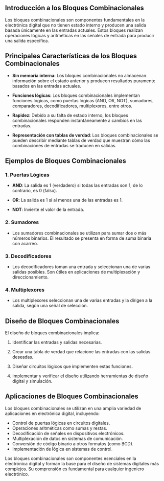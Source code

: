 


## Introducción a los Bloques Combinacionales

Los bloques combinacionales son componentes fundamentales en la electrónica digital que no tienen estado interno y producen una salida basada únicamente en las entradas actuales. Estos bloques realizan operaciones lógicas y aritméticas en las señales de entrada para producir una salida específica.

## Principales Características de los Bloques Combinacionales

- **Sin memoria interna**: Los bloques combinacionales no almacenan información sobre el estado anterior y producen resultados puramente basados en las entradas actuales.

- **Funciones lógicas**: Los bloques combinacionales implementan funciones lógicas, como puertas lógicas (AND, OR, NOT), sumadores, comparadores, decodificadores, multiplexores, entre otros.

- **Rapidez**: Debido a su falta de estado interno, los bloques combinacionales responden instantáneamente a cambios en las entradas.

- **Representación con tablas de verdad**: Los bloques combinacionales se pueden describir mediante tablas de verdad que muestran cómo las combinaciones de entradas se traducen en salidas.

## Ejemplos de Bloques Combinacionales

### 1. Puertas Lógicas

- **AND**: La salida es 1 (verdadero) si todas las entradas son 1; de lo contrario, es 0 (falso).

- **OR**: La salida es 1 si al menos una de las entradas es 1.

- **NOT**: Invierte el valor de la entrada.

### 2. Sumadores

- Los sumadores combinacionales se utilizan para sumar dos o más números binarios. El resultado se presenta en forma de suma binaria con acarreo.

### 3. Decodificadores

- Los decodificadores toman una entrada y seleccionan una de varias salidas posibles. Son útiles en aplicaciones de multiplexación y direccionamiento.

### 4. Multiplexores

- Los multiplexores seleccionan una de varias entradas y la dirigen a la salida, según una señal de selección.

## Diseño de Bloques Combinacionales

El diseño de bloques combinacionales implica:

1. Identificar las entradas y salidas necesarias.

2. Crear una tabla de verdad que relacione las entradas con las salidas deseadas.

3. Diseñar circuitos lógicos que implementen estas funciones.

4. Implementar y verificar el diseño utilizando herramientas de diseño digital y simulación.

## Aplicaciones de Bloques Combinacionales

Los bloques combinacionales se utilizan en una amplia variedad de aplicaciones en electrónica digital, incluyendo:

- Control de puertas lógicas en circuitos digitales.
- Operaciones aritméticas como sumas y restas.
- Decodificación de señales en dispositivos electrónicos.
- Multiplexación de datos en sistemas de comunicación.
- Conversión de código binario a otros formatos (como BCD).
- Implementación de lógica en sistemas de control.

Los bloques combinacionales son componentes esenciales en la electrónica digital y forman la base para el diseño de sistemas digitales más complejos. Su comprensión es fundamental para cualquier ingeniero electrónico.